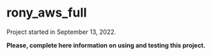 # rony_aws_full

Project started in September 13, 2022.

**Please, complete here information on using and testing this project.**